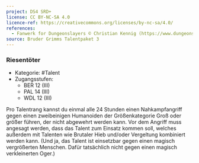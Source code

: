 ```yaml
---
project: DS4 SRD+
license: CC BY-NC-SA 4.0
licence-ref: https://creativecommons.org/licenses/by-nc-sa/4.0/
references: 
  - Fanwerk for Dungeonslayers © Christian Kennig (https://www.dungeonslayers.net/)
source: Bruder Grimms Talentpaket 3
---
```


### Riesentöter

- Kategorie: #Talent
- Zugangsstufen:
  - BER 12 (III)
  - PAL 14 (III)
  - WDL 12 (III)

Pro Talentrang kannst du einmal alle 24 Stunden einen Nahkampfangriff gegen einen zweibeinigen Humanoiden der Größenkategorie Groß oder größer führen, der nicht abgewehrt werden kann. Vor dem Angriff muss angesagt werden, dass das Talent zum Einsatz kommen soll, welches außerdem mit Talenten wie Brutaler Hieb und/oder Vergeltung kombiniert werden kann. (Und ja, das Talent ist einsetzbar gegen einen magisch vergrößerten Menschen. Dafür tatsächlich nicht gegen einen magisch verkleinerten Oger.)

